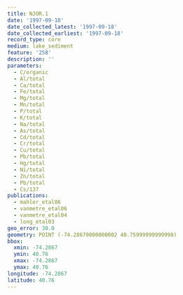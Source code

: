 ```yaml
---
title: NJOR.1
date: '1997-09-18'
date_collected_latest: '1997-09-18'
date_collected_earliest: '1997-09-18'
record_type: core
medium: lake_sediment
feature: '258'
description: ''
parameters:
  - C/organic
  - Al/total
  - Ca/total
  - Fe/total
  - Mg/total
  - Mn/total
  - P/total
  - K/total
  - Na/total
  - As/total
  - Cd/total
  - Cr/total
  - Cu/total
  - Pb/total
  - Hg/total
  - Ni/total
  - Zn/total
  - Pb/total
  - Cs/137
publications:
  - mahler_etal06
  - vanmetre_etal06
  - vanmetre_etal04
  - long_etal03
geo_error: 30.0
geometry: POINT (-74.28670000000002 40.75999999999998)
bbox:
  xmin: -74.2867
  ymin: 40.76
  xmax: -74.2867
  ymax: 40.76
longitude: -74.2867
latitude: 40.76
---
```


